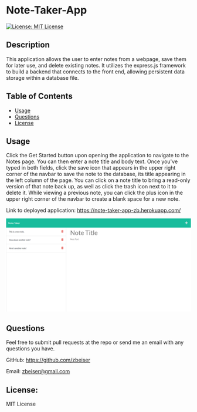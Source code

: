 # Note-Taker-App

[![License: MIT License](https://img.shields.io/badge/License-MIT-yellow.svg)](https://opensource.org/licenses/MIT)

## Description

This application allows the user to enter notes from a webpage, save them for later use, and delete existing notes. It utilizes the express.js framework to build a backend that connects to the front end, allowing persistent data storage within a database file. 

## Table of Contents

- [Usage](#usage)
- [Questions](#questions)
- [License](#license)

## Usage

Click the Get Started button upon opening the application to navigate to the Notes page. You can then enter a note title and body text. Once you've typed in both fields, click the save icon that appears in the upper right corner of the navbar to save the note to the database, its title appearing in the left column of the page. You can click on a note title to bring a read-only version of that note back up, as well as click the trash icon next to it to delete it. While viewing a previous note, you can click the plus icon in the upper right corner of the navbar to create a blank space for a new note.

Link to deployed application: https://note-taker-app-zb.herokuapp.com/

![Screenshot](https://github.com/zbeiser/Note-Taker-App/blob/main/public/assets/Note-Taker-App.png?raw=true)

## Questions

Feel free to submit pull requests at the repo or send me an email with any questions you have.

GitHub: https://github.com/zbeiser

Email: zbeiser@gmail.com

## License:
    
MIT License
    
